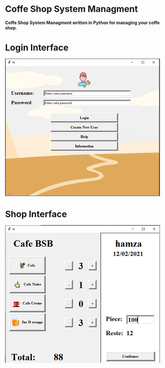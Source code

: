 # Coffe Shop System Managment

**Coffe Shop System Managment written in Python for managing your coffe shop.**

# Login Interface

![CoffeShop](/docs/login.PNG)


# Shop Interface

![CoffeShop](/docs/menu.PNG)

